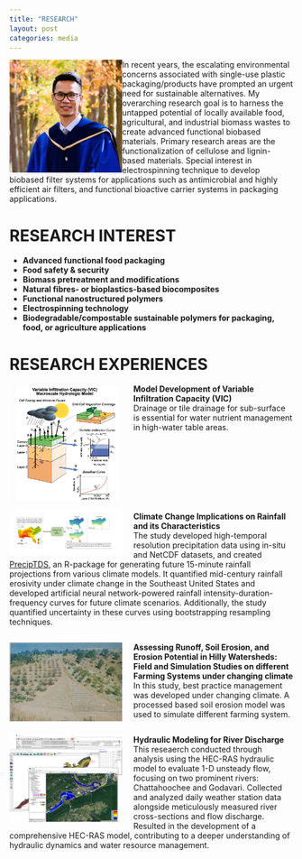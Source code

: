 ```yaml
---
title: "RESEARCH"
layout: post
categories: media
---
```

<img align="left" width="200" src="/File/Profile.jpg">
In recent years, the escalating environmental concerns associated with single-use plastic packaging/products have prompted an urgent need for sustainable alternatives. My overarching research goal is to harness the untapped potential of locally available food, agricultural, and industrial biomass wastes to create advanced functional biobased materials. Primary research areas are the functionalization of cellulose and lignin-based materials. Special interest in electrospinning technique to develop biobased filter systems for applications such as antimicrobial and highly efficient air filters, and functional bioactive carrier systems in packaging applications. 

# RESEARCH INTEREST 

- **Advanced functional food packaging**
- **Food safety & security**
- **Biomass pretreatment and modifications**
- **Natural fibres- or bioplastics-based biocomposites**
- **Functional nanostructured polymers**
- **Electrospinning technology**
- **Biodegradable/compostable sustainable polymers for packaging, food, or agriculture applications**



# RESEARCH EXPERIENCES
<div>
    <img align="left" width="200" src="/File/VIC.PNG" style="margin-right: 20px;">    
    <p><strong>Model Development of Variable Infiltration Capacity (VIC)</strong><br>
    Drainage or tile drainage for sub-surface is essential for water nutrient management in high-water table areas.</p>
</div>

<div style="clear:both;"></div>

<div>
   <img align="left" width="200" src="/File/PhD.jpg" style="margin-right: 20px;">    
    <p><strong>Climate Change Implications on Rainfall and its Characteristics</strong><br>
    The study developed high-temporal resolution precipitation data using in-situ and NetCDF datasets, and created <a href="https://github.com/bijoychandraAU/PrecipTDS">PrecipTDS</a>, an R-package for generating future 15-minute rainfall projections from various climate models. It quantified mid-century rainfall erosivity under climate change in the Southeast United States and developed artificial neural network-powered rainfall intensity-duration-frequency curves for future climate scenarios. Additionally, the study quantified uncertainty in these curves using bootstrapping resampling techniques.</p>
</div>


<div style="clear:both;"></div>

<div>
   <img align="left" width="200" src="/File/3.ICAR.jpg" style="margin-right: 20px;">    
    <p><strong>Assessing Runoff, Soil Erosion, and Erosion Potential in Hilly Watersheds: Field and Simulation Studies on different Farming Systems under changing climate</strong><br>
    In this study, best practice management was developed under changing climate. A processed based soil erosion model was used to simulate different farming system. </p>
</div>

<div style="clear:both;"></div>

<div>
   <img align="left" width="200" src="/File/5.MTech.png" style="margin-right: 20px;">    
    <p><strong> Hydraulic Modeling for River Discharge</strong><br>
    This reseaerch conducted through analysis using the HEC-RAS hydraulic model to evaluate 1-D unsteady flow, focusing on two prominent rivers: Chattahoochee and Godavari. Collected and analyzed daily weather station data alongside meticulously measured river cross-sections and flow discharge. Resulted in the development of a comprehensive HEC-RAS model, contributing to a deeper understanding of hydraulic dynamics and water resource management. </p>
</div>
